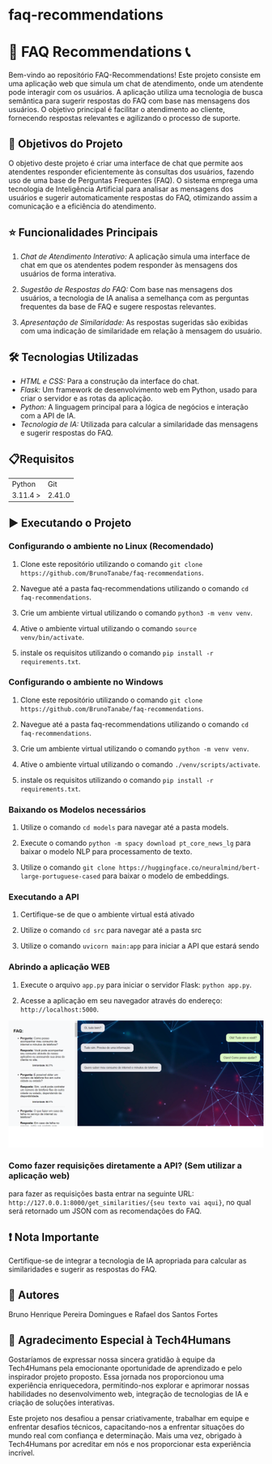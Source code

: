 # faq-recommendations
# 🤖  FAQ Recommendations 📞
Bem-vindo ao repositório FAQ-Recommendations! Este projeto consiste em uma aplicação web que simula um chat de atendimento, onde um atendente pode interagir com os usuários. A aplicação utiliza uma tecnologia de busca semântica para sugerir respostas do FAQ com base nas mensagens dos usuários. O objetivo principal é facilitar o atendimento ao cliente, fornecendo respostas relevantes e agilizando o processo de suporte.

## 🎯 Objetivos do Projeto
O objetivo deste projeto é criar uma interface de chat que permite aos atendentes responder eficientemente às consultas dos usuários, fazendo uso de uma base de Perguntas Frequentes (FAQ). O sistema emprega uma tecnologia de Inteligência Artificial para analisar as mensagens dos usuários e sugerir automaticamente respostas do FAQ, otimizando assim a comunicação e a eficiência do atendimento.

## ⭐ Funcionalidades Principais
1. *Chat de Atendimento Interativo:* A aplicação simula uma interface de chat em que os atendentes podem responder às mensagens dos usuários de forma interativa.

2. *Sugestão de Respostas do FAQ:* Com base nas mensagens dos usuários, a tecnologia de IA analisa a semelhança com as perguntas frequentes da base de FAQ e sugere respostas relevantes.

3. *Apresentação de Similaridade:* As respostas sugeridas são exibidas com uma indicação de similaridade em relação à mensagem do usuário.

## 🛠 Tecnologias Utilizadas️
- *HTML e CSS:* Para a construção da interface do chat.
- *Flask:* Um framework de desenvolvimento web em Python, usado para criar o servidor e as rotas da aplicação.
- *Python:* A linguagem principal para a lógica de negócios e interação com a API de IA.
- *Tecnologia de IA:* Utilizada para calcular a similaridade das mensagens e sugerir respostas do FAQ.

## 📋Requisitos

<table>
  <tr>
    <td>Python</td>
    <td>Git</td>
  </tr>
  <tr>
    <td>3.11.4 ></td>
    <td>2.41.0</td>
  </tr>
</table>

## ▶️ Executando o Projeto
### Configurando o ambiente no Linux (Recomendado)
1. Clone este repositório utilizando o comando `git clone https://github.com/BrunoTanabe/faq-recommendations`.
 
2. Navegue até a pasta faq-recommendations utilizando o comando `cd faq-recommendations`.

3. Crie um ambiente virtual utilizando o comando `python3 -m venv venv`.

4. Ative o ambiente virtual utilizando o comando `source venv/bin/activate`.

5. instale os requisitos utilizando o comando `pip install -r requirements.txt`.

### Configurando o ambiente no Windows
1. Clone este repositório utilizando o comando `git clone https://github.com/BrunoTanabe/faq-recommendations`.
 
2. Navegue até a pasta faq-recommendations utilizando o comando `cd faq-recommendations`.

3. Crie um ambiente virtual utilizando o comando `python -m venv venv`.

4. Ative o ambiente virtual utilizando o comando `./venv/scripts/activate`.

5. instale os requisitos utilizando o comando `pip install -r requirements.txt`.

### Baixando os Modelos necessários
1. Utilize o comando `cd models` para navegar até a pasta models.

2. Execute o comando `python -m spacy download pt_core_news_lg` para baixar o modelo NLP para processamento de texto.

3. Utilize o comando `git clone https://huggingface.co/neuralmind/bert-large-portuguese-cased` para baixar o modelo de embeddings.

### Executando a API
1. Certifique-se de que o ambiente virtual está ativado

2. Utilize o comando `cd src` para navegar até a pasta src

4. Utilize o comando `uvicorn main:app` para iniciar a API que estará sendo 

### Abrindo a aplicação WEB
1. Execute o arquivo `app.py` para iniciar o servidor Flask: `python app.py`.

2. Acesse a aplicação em seu navegador através do endereço: `http://localhost:5000`.

![Demonstração da Aplicação WEB](/data/images/demo.png)

### Como fazer requisições diretamente a API? (Sem utilizar a aplicação web)
para fazer as requisições basta entrar na seguinte URL: `http://127.0.0.1:8000/get_similarities/{seu texto vai aqui}`, no qual será retornado um JSON com as recomendações do FAQ.

## ❗ Nota Importante
Certifique-se de integrar a tecnologia de IA apropriada para calcular as similaridades e sugerir as respostas do FAQ.

## 👥 Autores
Bruno Henrique Pereira Domingues e Rafael dos Santos Fortes

## 💙 Agradecimento Especial à Tech4Humans
Gostaríamos de expressar nossa sincera gratidão à equipe da Tech4Humans pela emocionante oportunidade de aprendizado e pelo inspirador projeto proposto. Essa jornada nos proporcionou uma experiência enriquecedora, permitindo-nos explorar e aprimorar nossas habilidades no desenvolvimento web, integração de tecnologias de IA e criação de soluções interativas. 

Este projeto nos desafiou a pensar criativamente, trabalhar em equipe e enfrentar desafios técnicos, capacitando-nos a enfrentar situações do mundo real com confiança e determinação. Mais uma vez, obrigado à Tech4Humans por acreditar em nós e nos proporcionar esta experiência incrível.
